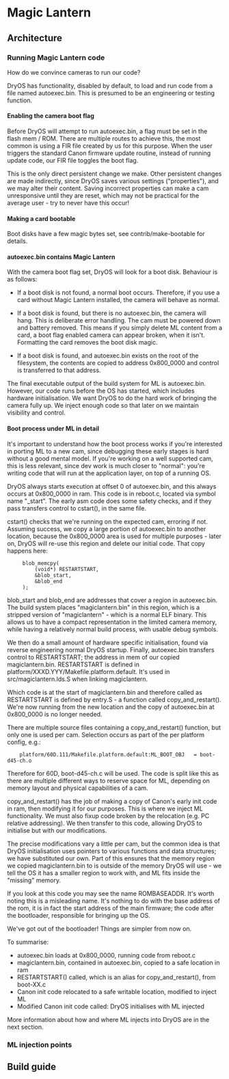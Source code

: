 
# Magic Lantern

## Architecture

### Running Magic Lantern code

How do we convince cameras to run our code?

DryOS has functionality, disabled by default, to load and run code from a file named autoexec.bin.
This is presumed to be an engineering or testing function.

#### Enabling the camera boot flag

Before DryOS will attempt to run autoexec.bin, a flag must be set in the flash mem / ROM.  There are multiple routes to achieve this, the most common is using a FIR file created by us for this purpose.  When the user triggers the standard Canon firmware update routine, instead of running update code, our FIR file toggles the boot flag.

This is the only direct persistent change we make.  Other persistent changes are made indirectly, since DryOS saves various settings ("properties"), and we may alter their content.  Saving incorrect properties can make a cam unresponsive until they are reset, which may not be practical for the average user - try to never have this occur!

#### Making a card bootable

Boot disks have a few magic bytes set, see contrib/make-bootable for details.

#### autoexec.bin contains Magic Lantern

With the camera boot flag set, DryOS will look for a boot disk. Behaviour is as follows:

- If a boot disk is not found, a normal boot occurs.  Therefore, if you use a card without Magic Lantern installed, the camera will behave as normal.

- If a boot disk is found, but there is no autoexec.bin, the camera will hang.  This is deliberate error handling.  The cam must be powered down and battery removed.  This means if you simply delete ML content from a card, a boot flag enabled camera can appear broken, when it isn't.  Formatting the card removes the boot disk magic.

- If a boot disk is found, and autoexec.bin exists on the root of the filesystem, the contents are copied to address 0x800\_0000 and control is transferred to that address.

The final executable output of the build system for ML is autoexec.bin.  However, our code runs before the OS has started, which includes hardware initialisation.  We want DryOS to do the hard work of bringing the camera fully up.  We inject enough code so that later on we maintain visibility and control.

#### Boot process under ML in detail

It's important to understand how the boot process works if you're interested in porting ML to a new cam, since debugging these early stages is hard without a good mental model.  If you're working on a well supported cam, this is less relevant, since dev work is much closer to "normal": you're writing code that will run at the application layer, on top of a running OS.

DryOS always starts execution at offset 0 of autoexec.bin, and this always occurs at 0x800\_0000 in ram.  This code is in reboot.c, located via symbol name "\_start".  The early asm code does some safety checks, and if they pass transfers control to cstart(), in the same file.

cstart() checks that we're running on the expected cam, erroring if not.  Assuming success, we copy a large portion of autoexec.bin to another location, because the 0x800\_0000 area is used for multiple purposes - later on, DryOS will re-use this region and delete our initial code.  That copy happens here:

```
     blob_memcpy(
         (void*) RESTARTSTART,
         &blob_start,
         &blob_end
     );
```

blob\_start and blob\_end are addresses that cover a region in autoexec.bin.  The build system places "magiclantern.bin" in this region, which is a stripped version of "magiclantern" - which is a normal ELF binary.  This allows us to have a compact representation in the limited camera memory, while having a relatively normal build process, with usable debug symbols.

We then do a small amount of hardware specific initialisation, found via reverse engineering normal DryOS startup.  Finally, autoexec.bin transfers control to RESTARTSTART; the address in mem of our copied magiclantern.bin.  RESTARTSTART is defined in platform/XXXD.YYY/Makefile.platform.default.  It's used in src/magiclantern.lds.S when linking magiclantern.

Which code is at the start of magiclantern.bin and therefore called as RESTARTSTART is defined by entry.S - a function called copy\_and\_restart().  We're now running from the new location and the copy of autoexec.bin at 0x800\_0000 is no longer needed.

There are multiple source files containing a copy\_and\_restart() function, but only one is used per cam.  Selection occurs as part of the per platform config, e.g.:

```
    platform/60D.111/Makefile.platform.default:ML_BOOT_OBJ   = boot-d45-ch.o
```

Therefore for 60D, boot-d45-ch.c will be used.  The code is split like this as there are multiple different ways to reserve space for ML, depending on memory layout and physical capabilities of a cam.

copy\_and\_restart() has the job of making a copy of Canon's early init code in ram, then modifying it for our purposes.  This is where we inject ML functionality.  We must also fixup code broken by the relocation (e.g. PC relative addressing).  We then transfer to this code, allowing DryOS to initialise but with our modifications.

The precise modifications vary a little per cam, but the common idea is that DryOS initialisation uses pointers to various functions and data structures; we have substituted our own.  Part of this ensures that the memory region we copied magiclantern.bin to is outside of the memory DryOS will use - we tell the OS it has a smaller region to work with, and ML fits inside the "missing" memory.

If you look at this code you may see the name ROMBASEADDR.  It's worth noting this is a misleading name.  It's nothing to do with the base address of the rom, it is in fact the start address of the main firmware; the code after the bootloader, responsible for bringing up the OS.

We've got out of the bootloader!  Things are simpler from now on.

To summarise:

- autoexec.bin loads at 0x800\_0000, running code from reboot.c
- magiclantern.bin, contained in autoexec.bin, copied to a safe location in ram
- RESTARTSTART() called, which is an alias for copy\_and\_restart(), from boot-XX.c
- Canon init code relocated to a safe writable location, modified to inject ML
- Modified Canon init code called: DryOS initialises with ML injected

More information about how and where ML injects into DryOS are in the next section.

### ML injection points

## Build guide

<div style="page-break-after: always; visibility: hidden"/>
<div style="visibility: visible"/>
